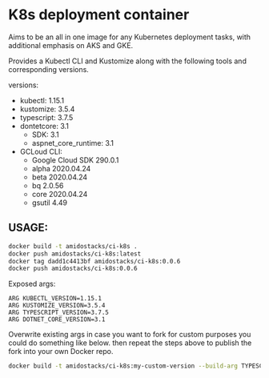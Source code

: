 # K8s deployment container

Aims to be an all in one image for any Kubernetes deployment tasks, with additional emphasis on AKS and GKE.

Provides a Kubectl CLI and Kustomize along with the following tools and corresponding versions.

versions:
  - kubectl: 1.15.1
  - kustomize: 3.5.4
  - typescript: 3.7.5
  - dontetcore: 3.1
    - SDK: 3.1
    - aspnet_core_runtime: 3.1
  - GCLoud CLI: 
    - Google Cloud SDK 290.0.1
    - alpha 2020.04.24
    - beta 2020.04.24
    - bq 2.0.56
    - core 2020.04.24
    - gsutil 4.49

USAGE:
---
```bash
docker build -t amidostacks/ci-k8s .
docker push amidostacks/ci-k8s:latest
docker tag dadd1c4413bf amidostacks/ci-k8s:0.0.6
docker push amidostacks/ci-k8s:0.0.6
```

Exposed args:
```
ARG KUBECTL_VERSION=1.15.1
ARG KUSTOMIZE_VERSION=3.5.4
ARG TYPESCRIPT_VERSION=3.7.5
ARG DOTNET_CORE_VERSION=3.1
```

Overwrite existing args in case you want to fork for custom purposes you could do something like below.
then repeat the steps above to publish the fork into your own Docker repo. 
```bash
docker build -t amidostacks/ci-k8s:my-custom-version --build-arg TYPESCRIPT_VERSION=3.8.3 --build-arg KUBECTL_VERSION=1.17.1 .
```
